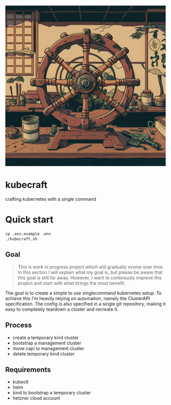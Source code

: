 ![kubecraft logo](./docs/logo.jpg)

# kubecraft
crafting kubernetes with a single command

# Quick start
```shell
cp .env.example .env
./kubecraft.sh
```

## Goal

> This is work in progress project which will gradually evolve over time. In this section I will explain what my goal is,
> but please be aware that this goal is still far away. However, I want to continously improve this project and start with
> what brings the most benefit. 

The goal is to create a simple to use singlecommand kubernetes setup. To achieve this I'm heavily relying on automation, 
namely the ClusterAPI specification. The config is also specified in a single git repository, making it easy to completely
teardown a cluster and recreate it.

## Process
- create a temporary kind cluster
- bootstrap a management cluster
- move capi to management cluster
- delete temporary kind cluster

## Requirements

- kubectl
- helm
- kind to bootstrap a temporary cluster
- hetzner cloud account
